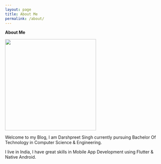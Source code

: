 ```yaml
---
layout: page
title: About Me
permalink: /about/
---
```


**About Me**

<img src="https://darshpreet2000.github.io/My-Blogs/images/circle-cropped.png" width="300" height="300">

Welcome to my Blog, I am Darshpreet Singh currently pursuing Bachelor Of Technology in Computer Science &amp; Engineering.

I live in India, I have great skills in Mobile App Development using Flutter &amp; Native Android.
